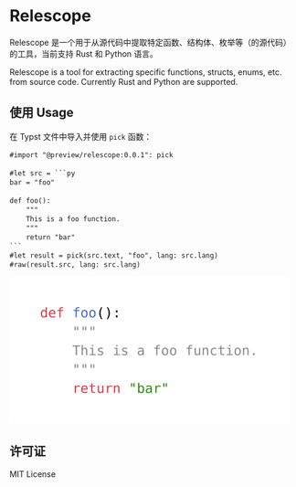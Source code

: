 # Relescope

Relescope 是一个用于从源代码中提取特定函数、结构体、枚举等（的源代码）的工具，当前支持 Rust 和 Python 语言。

Relescope is a tool for extracting specific functions, structs, enums, etc. from source code. Currently Rust and Python are supported.

## 使用 Usage

在 Typst 文件中导入并使用 `pick` 函数：

````typ
#import "@preview/relescope:0.0.1": pick

#let src = ```py
bar = "foo"

def foo():
    """
    This is a foo function.
    """
    return "bar"
```
#let result = pick(src.text, "foo", lang: src.lang)
#raw(result.src, lang: src.lang)
````

![Example](./examples/example.svg)

## 许可证

MIT License
